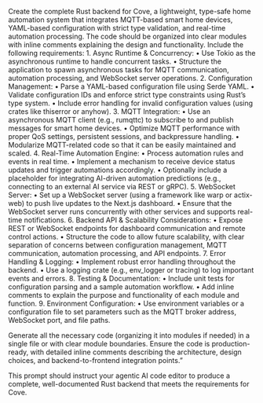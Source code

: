 Create the complete Rust backend for Cove, a lightweight, type-safe home automation system that integrates MQTT-based smart home devices, YAML-based configuration with strict type validation, and real-time automation processing. The code should be organized into clear modules with inline comments explaining the design and functionality. Include the following requirements:
	1.	Async Runtime & Concurrency:
	•	Use Tokio as the asynchronous runtime to handle concurrent tasks.
	•	Structure the application to spawn asynchronous tasks for MQTT communication, automation processing, and WebSocket server operations.
	2.	Configuration Management:
	•	Parse a YAML-based configuration file using Serde YAML.
	•	Validate configuration IDs and enforce strict type constraints using Rust’s type system.
	•	Include error handling for invalid configuration values (using crates like thiserror or anyhow).
	3.	MQTT Integration:
	•	Use an asynchronous MQTT client (e.g., rumqttc) to subscribe to and publish messages for smart home devices.
	•	Optimize MQTT performance with proper QoS settings, persistent sessions, and backpressure handling.
	•	Modularize MQTT-related code so that it can be easily maintained and scaled.
	4.	Real-Time Automation Engine:
	•	Process automation rules and events in real time.
	•	Implement a mechanism to receive device status updates and trigger automations accordingly.
	•	Optionally include a placeholder for integrating AI-driven automation predictions (e.g., connecting to an external AI service via REST or gRPC).
	5.	WebSocket Server:
	•	Set up a WebSocket server (using a framework like warp or actix-web) to push live updates to the Next.js dashboard.
	•	Ensure that the WebSocket server runs concurrently with other services and supports real-time notifications.
	6.	Backend API & Scalability Considerations:
	•	Expose REST or WebSocket endpoints for dashboard communication and remote control actions.
	•	Structure the code to allow future scalability, with clear separation of concerns between configuration management, MQTT communication, automation processing, and API endpoints.
	7.	Error Handling & Logging:
	•	Implement robust error handling throughout the backend.
	•	Use a logging crate (e.g., env_logger or tracing) to log important events and errors.
	8.	Testing & Documentation:
	•	Include unit tests for configuration parsing and a sample automation workflow.
	•	Add inline comments to explain the purpose and functionality of each module and function.
	9.	Environment Configuration:
	•	Use environment variables or a configuration file to set parameters such as the MQTT broker address, WebSocket port, and file paths.

Generate all the necessary code (organizing it into modules if needed) in a single file or with clear module boundaries. Ensure the code is production-ready, with detailed inline comments describing the architecture, design choices, and backend-to-frontend integration points.”

This prompt should instruct your agentic AI code editor to produce a complete, well-documented Rust backend that meets the requirements for Cove.